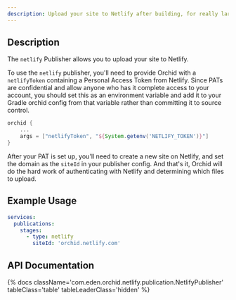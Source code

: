 ```yaml
---
description: Upload your site to Netlify after building, for really large sites that can't be built on Netlify's CI platform.
---
```


## Description

The `netlify` Publisher allows you to upload your site to Netlify.

To use the `netlify` publisher, you'll need to provide Orchid with a `netlifyToken` containing a Personal Access Token
from Netlify. Since PATs are confidential and allow anyone who has it complete access to your account, you should set 
this as an environment variable and add it to your Gradle orchid config from that variable rather than committing it to
source control.

```groovy
orchid {
    ...
    args = ["netlifyToken", "${System.getenv('NETLIFY_TOKEN')}"]
}
```

After your PAT is set up, you'll need to create a new site on Netlify, and set the domain as the `siteId` in your 
publisher config. And that's it, Orchid will do the hard work of authenticating with Netlify and determining which files
to upload.

## Example Usage

```yaml
services:
  publications: 
    stages: 
      - type: netlify
        siteId: 'orchid.netlify.com'
```

## API Documentation

{% docs className='com.eden.orchid.netlify.publication.NetlifyPublisher' tableClass='table' tableLeaderClass='hidden' %}
